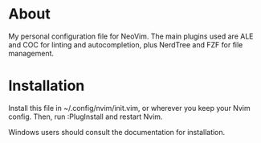 # About

My personal configuration file for NeoVim. The main plugins used are ALE and COC for linting and autocompletion, plus NerdTree and FZF for file management.

# Installation

Install this file in ~/.config/nvim/init.vim, or wherever you keep your Nvim config. Then, run :PlugInstall and restart Nvim.

Windows users should consult the documentation for installation.
